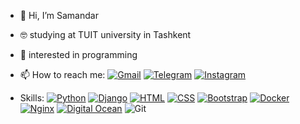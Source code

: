 - 👋 Hi, I’m Samandar
- 🤓 studying at TUIT university in Tashkent
- 👀 interested in programming
- 📫 How to reach me:
<a href="asamandar235@gmail.com">![Gmail](https://img.shields.io/badge/Gmail-D14836?style=for-the-badge&logo=gmail&logoColor=white)</a> 
<a href="https://t.me/sacramento12">![Telegram](https://img.shields.io/badge/Telegram-2CA5E0?style=for-the-badge&logo=telegram&logoColor=white)</a>
<a href="https://www.instagram.com/sacramento12/" target="_blank"> <img src="https://img.shields.io/badge/Instagram-E4405F?style=for-the-badge&logo=instagram&logoColor=white" alt="Instagram"></a>



- Skills:
[![Python](https://img.shields.io/badge/python-3776AB?style=for-the-badge&logo=python&logoColor=white)](https://www.python.org/)
[![Django](https://img.shields.io/badge/django-092E20?style=for-the-badge&logo=django&logoColor=white)](https://www.djangoproject.com/)
[![HTML](https://img.shields.io/badge/HTML-%23E34F26?style=for-the-badge&logo=html5&logoColor=white)](https://developer.mozilla.org/en-US/docs/Web/HTML)
[![CSS](https://img.shields.io/badge/CSS-%231572B6?style=for-the-badge&logo=css3&logoColor=white)](https://developer.mozilla.org/en-US/docs/Web/CSS)
[![Bootstrap](https://img.shields.io/badge/bootstrap-563D7C?style=for-the-badge&logo=bootstrap&logoColor=white)](https://getbootstrap.com/)
[![Docker](https://img.shields.io/badge/docker-2496ED?style=for-the-badge&logo=docker&logoColor=white)](https://www.docker.com/)
[![Nginx](https://img.shields.io/badge/nginx-009639?style=for-the-badge&logo=nginx&logoColor=white)](https://nginx.org/en/)
[![Digital Ocean](https://img.shields.io/badge/digitalocean-0080FF?style=for-the-badge&logo=digitalocean&logoColor=white)](https://www.digitalocean.com/)
![Git](https://img.shields.io/badge/git-%23F05033.svg?style=for-the-badge&logo=git&logoColor=white)
